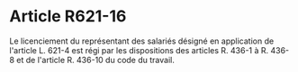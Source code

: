 # Article R621-16

Le licenciement du représentant des salariés désigné en application de l'article L. 621-4 est régi par les dispositions des articles R. 436-1 à R. 436-8 et de l'article R. 436-10 du code du travail.
